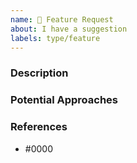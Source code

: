 ```yaml
---
name: 🚀 Feature Request
about: I have a suggestion
labels: type/feature
---
```


### Description

<!-- Please leave a helpful description of the feature request here. -->

### Potential Approaches

<!-- If you have any thoughts on how this could be implemented, provide a quick summary here. -->

### References

<!--
Information about referencing Github Issues: https://help.github.com/articles/basic-writing-and-formatting-syntax/#referencing-issues-and-pull-requests

Are there any other GitHub issues (open or closed) or pull requests that should be linked here? API documentation?
-->

* #0000
